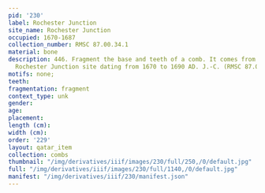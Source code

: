 ```yaml
---
pid: '230'
label: Rochester Junction
site_name: Rochester Junction
occupied: 1670-1687
collection_number: RMSC 87.00.34.1
material: bone
description: 446. Fragment the base and teeth of a comb. It comes from the Seneca
  Rochester Junction site dating from 1670 to 1690 AD. J.-C. (RMSC 87.00.34.1
motifs: none;
teeth:
fragmentation: fragment
context_type: unk
gender:
age:
placement:
length (cm):
width (cm):
order: '229'
layout: qatar_item
collection: combs
thumbnail: "/img/derivatives/iiif/images/230/full/250,/0/default.jpg"
full: "/img/derivatives/iiif/images/230/full/1140,/0/default.jpg"
manifest: "/img/derivatives/iiif/230/manifest.json"
---
```

